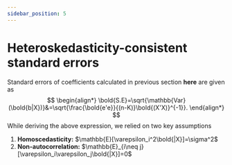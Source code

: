 ```yaml
---
sidebar_position: 5
---
```

# Heteroskedasticity-consistent standard errors

Standard errors of coefficients calculated in previous section **here** are given as
$$
\begin{align*}
        \bold{S.E}=\sqrt{\mathbb{Var}(\bold{b|X})}&=\sqrt{\frac{\bold{e'e}}{(n-K)}\bold{(X'X)}^{-1}}.
\end{align*}
$$
While deriving the above expression, we relied on two key assumptions  
1. **Homoscedasticity:** $\mathbb{E}[\varepsilon_i^2\bold{|X}]=\sigma^2$
2.  **Non-autocorrelation:** $\mathbb{E}_{i\neq j}[\varepsilon_i\varepsilon_j\bold{|X}]=0$